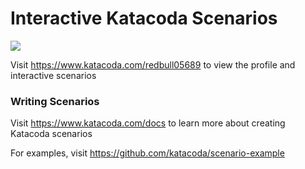 # Interactive Katacoda Scenarios

[![](http://shields.katacoda.com/katacoda/redbull05689/count.svg)](https://www.katacoda.com/redbull05689 "Get your profile on Katacoda.com")

Visit https://www.katacoda.com/redbull05689 to view the profile and interactive scenarios

### Writing Scenarios
Visit https://www.katacoda.com/docs to learn more about creating Katacoda scenarios

For examples, visit https://github.com/katacoda/scenario-example
